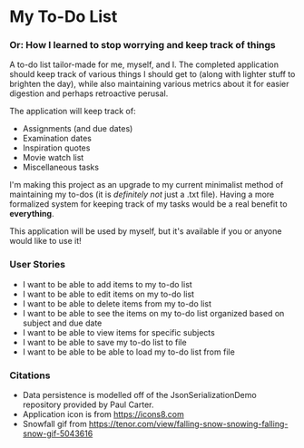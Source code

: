 # My To-Do List
### Or: How I learned to stop worrying and keep track of things

A to-do list tailor-made for me, myself, and I. The completed application should keep track of various things I should
get to (along with lighter stuff to brighten the day), while also maintaining various metrics about it for easier
digestion and perhaps retroactive perusal.

The application will keep track of:
- Assignments (and due dates)
- Examination dates
- Inspiration quotes
- Movie watch list
- Miscellaneous tasks

I'm making this project as an upgrade to my current minimalist method of maintaining my to-dos 
(it is *definitely not* just a .txt file). Having a more formalized system for keeping track of my tasks
would be a real benefit to **everything**.

This application will be used by myself, but it's available if you or anyone would like to use it!

### User Stories
- I want to be able to add items to my to-do list
- I want to be able to edit items on my to-do list
- I want to be able to delete items from my to-do list
- I want to be able to see the items on my to-do list organized based on subject and due date
- I want to be able to view items for specific subjects
- I want to be able to save my to-do list to file
- I want to be able to be able to load my to-do list from file

### Citations
- Data persistence is modelled off of the JsonSerializationDemo repository provided by Paul Carter.
- Application icon is from https://icons8.com
- Snowfall gif from https://tenor.com/view/falling-snow-snowing-falling-snow-gif-5043616